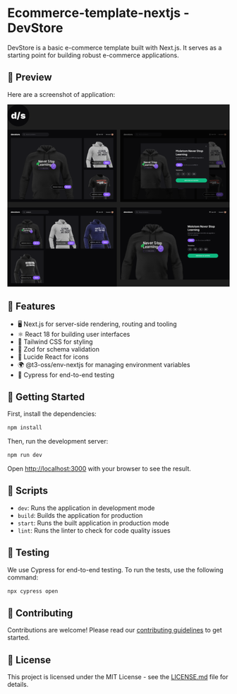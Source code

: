 # Ecommerce-template-nextjs - DevStore

DevStore is a basic e-commerce template built with Next.js. It serves as a starting point for building robust e-commerce applications.

## 📸 Preview

Here are a screenshot of application:

![Application](./public/screens.png)

## 🚀 Features

- 🖥️ Next.js for server-side rendering, routing and tooling
- ⚛️ React 18 for building user interfaces
- 🎨 Tailwind CSS for styling
- 📝 Zod for schema validation
- 🎉 Lucide React for icons
- 🌍 @t3-oss/env-nextjs for managing environment variables
- 🧪 Cypress for end-to-end testing

## 🏁 Getting Started

First, install the dependencies:

```bash
npm install
```

Then, run the development server:

```bash
npm run dev
```

Open [http://localhost:3000](http://localhost:3000) with your browser to see the result.

## 📜 Scripts

- `dev`: Runs the application in development mode
- `build`: Builds the application for production
- `start`: Runs the built application in production mode
- `lint`: Runs the linter to check for code quality issues

## 🧪 Testing

We use Cypress for end-to-end testing. To run the tests, use the following command:

```bash
npx cypress open
```

## 🤝 Contributing

Contributions are welcome! Please read our [contributing guidelines](CONTRIBUTING.md) to get started.

## 📄 License

This project is licensed under the MIT License - see the [LICENSE.md](LICENSE.md) file for details.
